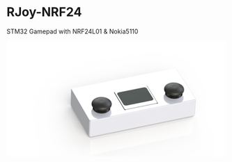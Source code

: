 # RJoy-NRF24
STM32 Gamepad with NRF24L01 &amp; Nokia5110

![RJoy](https://github.com/RavWin/RJoy-NRF24/blob/master/JoyNRF24.png)
